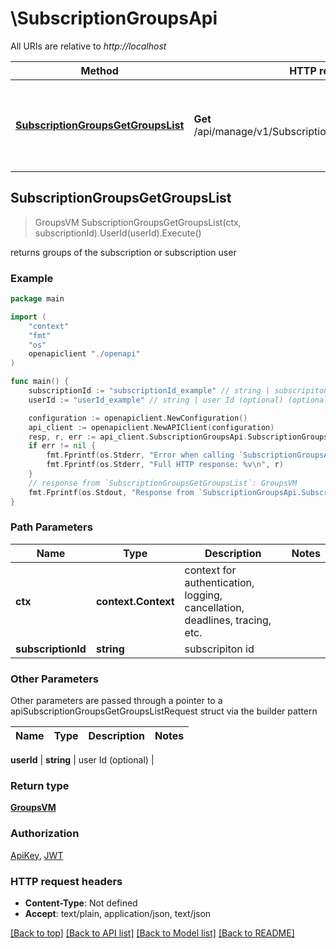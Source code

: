 # \SubscriptionGroupsApi

All URIs are relative to *http://localhost*

Method | HTTP request | Description
------------- | ------------- | -------------
[**SubscriptionGroupsGetGroupsList**](SubscriptionGroupsApi.md#SubscriptionGroupsGetGroupsList) | **Get** /api/manage/v1/Subscriptions/{subscriptionId}/groups | returns groups of the subscription or subscription user



## SubscriptionGroupsGetGroupsList

> GroupsVM SubscriptionGroupsGetGroupsList(ctx, subscriptionId).UserId(userId).Execute()

returns groups of the subscription or subscription user

### Example

```go
package main

import (
    "context"
    "fmt"
    "os"
    openapiclient "./openapi"
)

func main() {
    subscriptionId := "subscriptionId_example" // string | subscripiton id
    userId := "userId_example" // string | user Id (optional) (optional)

    configuration := openapiclient.NewConfiguration()
    api_client := openapiclient.NewAPIClient(configuration)
    resp, r, err := api_client.SubscriptionGroupsApi.SubscriptionGroupsGetGroupsList(context.Background(), subscriptionId).UserId(userId).Execute()
    if err != nil {
        fmt.Fprintf(os.Stderr, "Error when calling `SubscriptionGroupsApi.SubscriptionGroupsGetGroupsList``: %v\n", err)
        fmt.Fprintf(os.Stderr, "Full HTTP response: %v\n", r)
    }
    // response from `SubscriptionGroupsGetGroupsList`: GroupsVM
    fmt.Fprintf(os.Stdout, "Response from `SubscriptionGroupsApi.SubscriptionGroupsGetGroupsList`: %v\n", resp)
}
```

### Path Parameters


Name | Type | Description  | Notes
------------- | ------------- | ------------- | -------------
**ctx** | **context.Context** | context for authentication, logging, cancellation, deadlines, tracing, etc.
**subscriptionId** | **string** | subscripiton id | 

### Other Parameters

Other parameters are passed through a pointer to a apiSubscriptionGroupsGetGroupsListRequest struct via the builder pattern


Name | Type | Description  | Notes
------------- | ------------- | ------------- | -------------

 **userId** | **string** | user Id (optional) | 

### Return type

[**GroupsVM**](GroupsVM.md)

### Authorization

[ApiKey](../README.md#ApiKey), [JWT](../README.md#JWT)

### HTTP request headers

- **Content-Type**: Not defined
- **Accept**: text/plain, application/json, text/json

[[Back to top]](#) [[Back to API list]](../README.md#documentation-for-api-endpoints)
[[Back to Model list]](../README.md#documentation-for-models)
[[Back to README]](../README.md)

